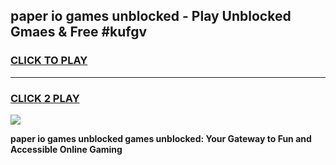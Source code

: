 
## paper io games unblocked - Play Unblocked Gmaes & Free #kufgv
<h3>
<a href="https://premium.freeplayer.one?title=paper_io_games_unblocked&ref=03M">CLICK TO PLAY</a></h3>
<hr>

<h3>
<a href="https://premium.freeplayer.one?title=paper_io_games_unblocked&ref=03M">CLICK 2 PLAY</a>
  
</h3>

<a href="https://premium.freeplayer.one?title=paper_io_games_unblocked&ref=03M"><img src="https://clearcache.store/games.png"></a>


**paper io games unblocked games unblocked: Your Gateway to Fun and Accessible Online Gaming**
